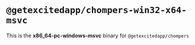 # `@getexcitedapp/chompers-win32-x64-msvc`

This is the **x86_64-pc-windows-msvc** binary for `@getexcitedapp/chompers`
